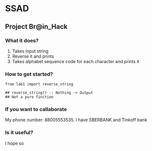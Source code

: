 # SSAD

## Project Br@in_Hack

### What it does?
1) Takes input string
2) Reverse it and prints
3) Takes alphabet sequence code for each character and prints it

### How to get started?
```
from lab1 import reverse_string

## reverse_string() :: Nothing -> Output
## Not a pure finction
```
### If you want to callaborate
My phone number: 88005553535.
I have SBERBANK and Tinkoff bank

### Is it useful?
I hope so
